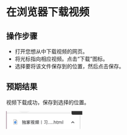 # 在浏览器下载视频

## 操作步骤

- 打开您想从中下载视频的网页。
- 将光标指向相应视频。点击“下载”图标。
- 选择要将该文件保存到的位置，然后点击保存。

## 预期结果

视频下载成功，保存到选择的位置。

![在浏览器下载视频-1](./img/在浏览器下载视频-1.png)
